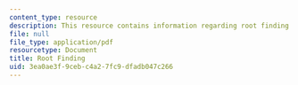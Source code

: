 ```yaml
---
content_type: resource
description: This resource contains information regarding root finding.
file: null
file_type: application/pdf
resourcetype: Document
title: Root Finding
uid: 3ea0ae3f-9ceb-c4a2-7fc9-dfadb047c266
---
```

